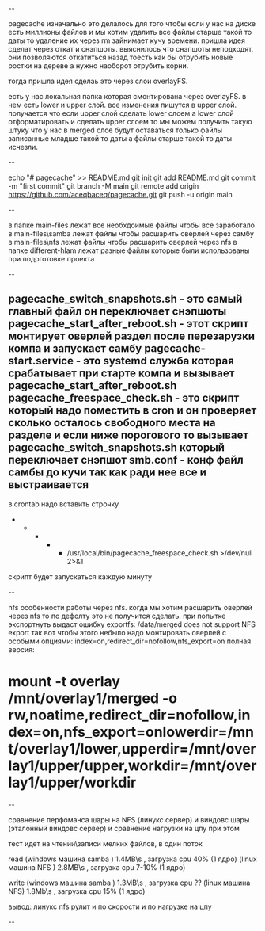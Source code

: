 --

pagecache 
изначально это делалось для того чтобы если у нас на диске есть миллионы файлов
и мы хотим удалить все файлы старше такой то даты то удаление их через rm 
зайнимает кучу времени. пришла идея сделат через откат и снэпшоты.
выяснилось что снэпшоты неподходят. они позволяются откатиться назад 
тоесть как бы отрубить новые ростки на дереве а нужно наоборот отрубить корни.

тогда пришла идея сделаь это через слои overlayFS.

есть у нас локальная папка которая смонтирована через overlayFS.
в нем есть lower и upper слой. все изменения пишутся в upper слой. 
получается что если upper слой сделать lower слоем
а lower слой отформатировать и сделать upper слоем то мы можем получить
такую штуку что у нас в merged слое будут оставаться только файлы 
записанные младше такой то даты а файлы старше такой то даты
исчезли.

--

echo "# pagecache" >> README.md
git init
git add README.md
git commit -m "first commit"
git branch -M main
git remote add origin https://github.com/aceqbaceq/pagecache.git
git push -u origin main


--

в папке main-files лежат все необхдоимые файлы чтобы все заработало
    в main-files\samba лежат файлы чтобы расшарить оверлей через самбу
    в main-files\nfs лежат файлы чтобы расшарить оверлей через  nfs
в папке different-hlam лежат разные файлы которые были использованы при подоготовке проекта

--

pagecache_switch_snapshots.sh - это самый главный файл он переключает снэпшоты
pagecache_start_after_reboot.sh - этот скрипт монтирует оверлей раздел после перезарузки компа и запускает самбу
pagecache-start.service - это systemd служба которая срабатывает при старте компа и вызывает pagecache_start_after_reboot.sh
pagecache_freespace_check.sh - это скрипт который надо поместить в cron и он проверяет сколько осталось свободного места на разделе
    и если ниже порогового то вызывает  pagecache_switch_snapshots.sh который переключает снэпшот
smb.conf - конф файл самбы до кучи так как ради нее все и выстраивается
--

в crontab надо вставить строчку

* * * * * /usr/local/bin/pagecache_freespace_check.sh >/dev/null 2>&1

скрипт будет запускаться каждую минуту

--

nfs
особенности работы через nfs.
когда мы хотим расшарить оверлей через nfs то по дефолту это не получится сделать.
при попытке экспортнуть выдаст ошибку
    exportfs: /data/merged does not support NFS export
так вот чтобы этого небыло надо монтировать оверлей с особыми опциями:
    index=on,redirect_dir=nofollow,nfs_export=on
полная версия:
# mount -t overlay /mnt/overlay1/merged -o rw,noatime,redirect_dir=nofollow,index=on,nfs_export=onlowerdir=/mnt/overlay1/lower,upperdir=/mnt/overlay1/upper/upper,workdir=/mnt/overlay1/upper/workdir

--

сравнение перфоманса шары на NFS (линукс сервер) и виндовс шары (эталонный виндовс сервер)
и сравнение нагрузки на цпу при этом 

тест идет на чтении\записи мелких файлов, 
в один поток

read
(windows машина samba )	 1.4MB\s , загрузка cpu 40% (1 ядро)
(linux машина NFS )	 2.8MB\s , загрузка cpu 7-10% (1 ядро)

write
(windows машина samba )	 1.3MB\s , загрузка cpu ?? 
(linux машина NFS)	 1.8Mb\s , загрузка cpu 15% (1 ядро)

вывод: линукс nfs рулит и по скорости и по нагрузке на цпу

--
